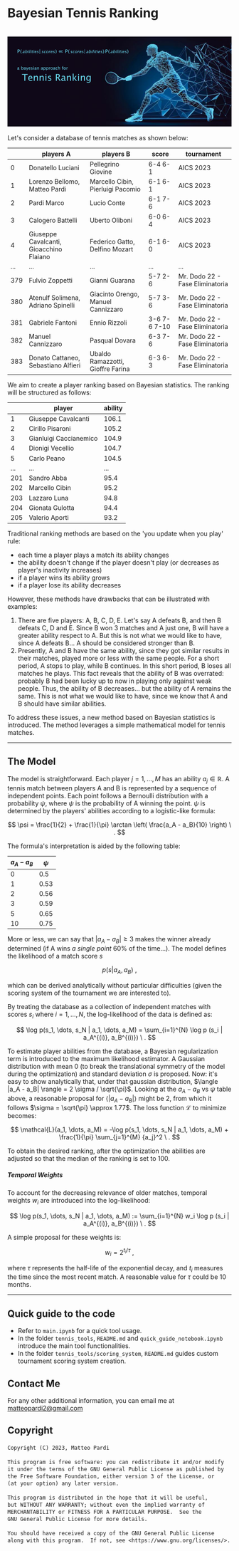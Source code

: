 # Bayesian Tennis Ranking

</br>

<img src="background_image.png">

</br>

Let's consider a database of tennis matches as shown below:

|      | players A                           | players B                             | score     | tournament                  |
|------|------------------------------------|---------------------------------------|-----------|-----------------------------|
| 0    | Donatello Luciani                  | Pellegrino Giovine                    | 6-4 6-1   | AICS 2023                   |
| 1    | Lorenzo Bellomo, Matteo Pardi      | Marcello Cibin, Pierluigi Pacomio      | 6-1 6-1   | AICS 2023                   |
| 2    | Pardi Marco                        | Lucio Conte                           | 6-1 7-6   | AICS 2023                   |
| 3    | Calogero Battelli                  | Uberto Oliboni                        | 6-0 6-4   | AICS 2023                   |
| 4    | Giuseppe Cavalcanti, Gioacchino Flaiano | Federico Gatto, Delfino Mozart     | 6-1 6-0   | AICS 2023                   |
| ...  | ...                                | ...                                   | ...       | ...                         |
| 379  | Fulvio Zoppetti                     | Gianni Guarana                        | 5-7 2-6   | Mr. Dodo 22 - Fase Eliminatoria |
| 380  | Atenulf Solimena, Adriano Spinelli  | Giacinto Orengo, Manuel Cannizzaro    | 5-7 3-6   | Mr. Dodo 22 - Fase Eliminatoria |
| 381  | Gabriele Fantoni                   | Ennio Rizzoli                         | 3-6 7-6 7-10 | Mr. Dodo 22 - Fase Eliminatoria |
| 382  | Manuel Cannizzaro                  | Pasqual Dovara                        | 6-3 7-6   | Mr. Dodo 22 - Fase Eliminatoria |
| 383  | Donato Cattaneo, Sebastiano Alfieri | Ubaldo Ramazzotti, Gioffre Farina   | 6-3 6-3   | Mr. Dodo 22 - Fase Eliminatoria |


We aim to create a player ranking based on Bayesian statistics. The ranking will be structured as follows:

|     | player                  | ability |
|-----|-------------------------|---------|
| 1   | Giuseppe Cavalcanti     | 106.1   |
| 2   | Cirillo Pisaroni        | 105.2   |
| 3   | Gianluigi Caccianemico  | 104.9   |
| 4   | Dionigi Vecellio        | 104.7   |
| 5   | Carlo Peano             | 104.5   |
| ... | ...                     | ...     |
| 201 | Sandro Abba             | 95.4    |
| 202 | Marcello Cibin          | 95.2    |
| 203 | Lazzaro Luna            | 94.8    |
| 204 | Gionata Gulotta         | 94.4    |
| 205 | Valerio Aporti          | 93.2    |


Traditional ranking methods are based on the 'you update when you play' rule:
- each time a player plays a match its ability changes
- the ability doesn't change if the player doesn't play (or decreases as player's inactivity increases)
- if a player wins its ability grows
- if a player lose its ability decreases

However, these methods have drawbacks that can be illustrated with examples:
1. There are five players: A, B, C, D, E. Let's say A defeats B, and then B defeats C, D and E. Since B won 3 matches and A just one, B will have a greater ability respect to A. But this is not what we would like to have, since A defeats B... A should be considered stronger than B.
2. Presently, A and B have the same ability, since they got similar results in their matches, played more or less with the same people. For a short period, A stops to play, while B continues. In this short period, B loses all matches he plays. This fact reveals that the ability of B was overrated: probably B had been lucky up to now in playing only against weak people. Thus, the ability of B decreases... but the ability of A remains the same. This is not what we would like to have, since we know that A and B should have similar abilities.

To address these issues, a new method based on Bayesian statistics is introduced. The method leverages a simple mathematical model for tennis matches.

***

## The Model

The model is straightforward. Each player $j = 1, \dots, M$ has an ability $a_j \in \mathbb{R}$. A tennis match between players A and B is represented by a sequence of independent points. Each point follows a Bernoulli distribution with a probability $\psi$, where $\psi$ is the probability of A winning the point. $\psi$ is determined by the players' abilities according to a logistic-like formula:

$$
\psi = \frac{1}{2} + \frac{1}{\pi} \arctan \left( \frac{a_A - a_B}{10} \right) \ .
$$

The formula's interpretation is aided by the following table:

| $a_A - a_B$ | $\psi$ |
|------------|--------|
| $0$        | $0.5$  |
| $1$        | $0.53$ |
| $2$        | $0.56$ |
| $3$        | $0.59$ |
| $5$        | $0.65$ |
| $10$       | $0.75$ |

More or less, we can say that $|a_A - a_B| \geq 3$ makes the winner already determined (if A wins *a single point* 60% of the time...). The model defines the likelihood of a match score $s$

$$
p(s|a_A, a_B) \ ,
$$

which can be derived analytically without particular difficulties (given the scoring system of the tournament we are interested to).

By treating the database as a collection of independent matches with scores $s_i$ where $i = 1, \dots, N$, the log-likelihood of the data is defined as:

$$
\log p(s_1, \dots, s_N | a_1, \dots, a_M) = \sum_{i=1}^{N} \log p (s_i | a_A^{(i)}, a_B^{(i)}) \ .
$$

To estimate player abilities from the database, a Bayesian regularization term is introduced to the maximum likelihood estimator. A Gaussian distribution with mean 0 (to break the translational symmetry of the model during the optimization) and standard deviation $\sigma$ is proposed. Now: it's easy to show analytically that, under that gaussian distribution, $\langle |a_A - a_B| \rangle = 2 \sigma / \sqrt{\pi}$. Looking at the $a_A - a_B$ vs $\psi$ table above, a reasonable proposal for $\langle |a_A - a_B| \rangle$ might be 2, from which it follows $\sigma = \sqrt{\pi} \approx 1.77$. The loss function $\mathcal{L}$ to minimize becomes:

$$
\mathcal{L}(a_1, \dots, a_M) = -\log p(s_1, \dots, s_N | a_1, \dots, a_M) + \frac{1}{\pi} \sum_{j=1}^{M} {a_j}^2 \ .
$$

To obtain the desired ranking, after the optimization the abilities are adjusted so that the median of the ranking is set to 100.

##### Temporal Weights

To account for the decreasing relevance of older matches, temporal weights $w_i$ are introduced into the log-likelihood:

$$
\log p(s_1, \dots, s_N | a_1, \dots, a_M) := \sum_{i=1}^{N} w_i \log p (s_i | a_A^{(i)}, a_B^{(i)}) \ .
$$

A simple proposal for these weights is:

$$
w_i = 2^{t_i / \tau} \ ,
$$

where $\tau$ represents the half-life of the exponential decay, and $t_i$ measures the time since the most recent match. A reasonable value for $\tau$ could be 10 months.

***

## Quick guide to the code

- Refer to `main.ipynb` for a quick tool usage.
- In the folder `tennis_tools`, `README.md` and `quick_guide_notebook.ipynb` introduce the main tool functionalities.
- In the folder `tennis_tools/scoring_system`, `README.md` guides custom tournament scoring system creation.

## Contact Me

For any other additional information, you can email me at matteopardi2@gmail.com

## Copyright

```
Copyright (C) 2023, Matteo Pardi

This program is free software: you can redistribute it and/or modify
it under the terms of the GNU General Public License as published by
the Free Software Foundation, either version 3 of the License, or
(at your option) any later version.

This program is distributed in the hope that it will be useful,
but WITHOUT ANY WARRANTY; without even the implied warranty of
MERCHANTABILITY or FITNESS FOR A PARTICULAR PURPOSE.  See the
GNU General Public License for more details.

You should have received a copy of the GNU General Public License
along with this program.  If not, see <https://www.gnu.org/licenses/>.